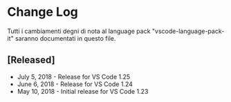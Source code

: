 # Change Log
Tutti i cambiamenti degni di nota al language pack "vscode-language-pack-it" saranno documentati in questo file.

## [Released]
* July 5, 2018 - Release for VS Code 1.25
* June 6, 2018 - Release for VS Code 1.24
* May 10, 2018  - Initial release for VS Code 1.23
